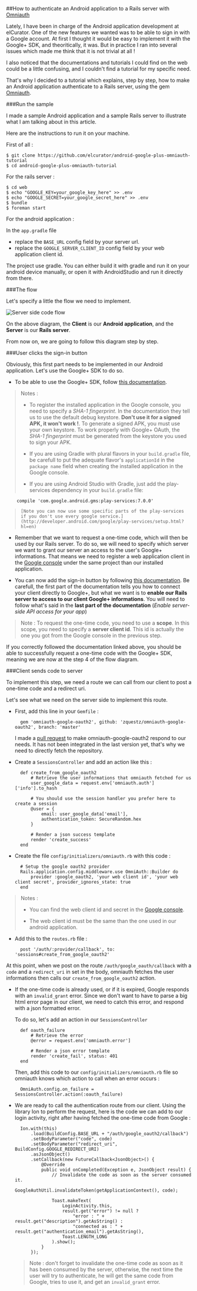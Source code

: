 ##How to authenticate an Android application to a Rails server with [Omniauth](https://github.com/intridea/omniauth)

Lately, I have been in charge of the Android application development at elCurator. One of the new features we wanted was to be able to sign in with a Google account. At first I thought it would be easy to implement it with the Google+ SDK, and theoritically, it was. But in practice I ran into several issues which made me think that it is not trivial at all !

I also noticed that the documentations and tutorials I could find on the web could be a little confusing, and I couldn't find a tutorial for my specific need.

That's why I decided to a tutorial which explains, step by step, how to make an Android application authenticate to a Rails server, using the gem [Omniauth](https://github.com/intridea/omniauth).

###Run the sample

I made a sample Android application and a sample Rails server to illustrate what I am talking about in this article.

Here are the instructions to run it on your machine.

First of all :

	$ git clone https://github.com/elcurator/android-google-plus-omniauth-tutorial
	$ cd android-google-plus-omniauth-tutorial

For the rails server :

	$ cd web
	$ echo "GOOGLE_KEY=your_google_key_here" >> .env
	$ echo "GOOGLE_SECRET=your_google_secret_here" >> .env
	$ bundle
	$ foreman start
	
For the android application :

In the `app.gradle` file

- replace the `BASE_URL` config field by your server url.
- replace the `GOOGLE_SERVER_CLIENT_ID` config field by your web application client id.

The project use gradle. You can either build it with gradle and run it on your android device manually, or open it with AndroidStudio and run it directly from there.

###The flow

Let's specify a little the flow we need to implement.

![Server side code flow](https://developers.google.com/+/images/server_side_code_flow.png)

On the above diagram, the **Client** is our **Android application**, and the **Server** is our **Rails server**.

From now on, we are going to follow this diagram step by step.

###User clicks the sign-in button

Obviously, this first part needs to be implemented in our Android application. Let's use the Google+ SDK to do so.

- To be able to use the Google+ SDK, follow [this documentation](https://developers.google.com/+/mobile/android/getting-started?hl=en).

> 	Notes : 
> 
>  - To register the installed application in the Google console, you need to specify a *SHA-1 fingerprint*. In the documentation they tell us to use the default debug keystore. **Don't use it for a signed APK, it won't work !**. To generate a signed APK, you must use your own keystore. To work properly with Google+ OAuth, the *SHA-1 fingerprint* must be generated from the keystore you used to sign your APK.
> 
> - If you are using Gradle with plural flavors in your `build.gradle` file, be carefull to put the adequate flavor's `applicationId` in the `package name` field when creating the installed application in the Google console.
> 
> - If you are using Android Studio with Gradle, just add the play-services dependency in your `build.gradle` file:
>
		compile 'com.google.android.gms:play-services:7.0.0'

>	  [Note you can now use some specific parts of the play-services if you don't use every google service.](http://developer.android.com/google/play-services/setup.html?hl=en)

- Remember that we want to request a one-time code, which will then be used by our Rails server. To do so, we will need to specify which server we want to grant our server an access to the user's Google+ informations. That means we need to register a web application client in the [Google console](https://console.developers.google.com) under the same project than our installed application.

- You can now add the sign-in button by following [this documentation](https://developers.google.com/+/mobile/android/sign-in?hl=en). Be carefull, the first part of the documentation tells you how to connect your client directly to Google+, but what we want is to **enable our Rails server to access to our client Google+ informations**. You will need to follow what's said in the **last part of the documentation** (*Enable server-side API access for your app*)

> 	Note :
> 	To request the one-time code, you need to use a **scope**. In this scope, you need to specify a **server client id**. This id is actually the one you got from the Google console in the previous step.

If you correctly followed the documentation linked above, you should be able to successfully request a one-time code with the Google+ SDK, meaning we are now at the step 4 of the flow diagram.

###Client sends code to server

To implement this step, we need a route we can call from our client to post a one-time code and a redirect uri. 

Let's see what we need on the server side to implement this route.

- First, add this line in your `Gemfile` :

		gem 'omniauth-google-oauth2', github: 'zquestz/omniauth-google-oauth2', branch: 'master'
	
	I made a [pull request](https://github.com/zquestz/omniauth-google-oauth2/pull/165) to make omniauth-google-oauth2 respond to our needs. It has not been integrated in the last version yet, that's why we need to directly fetch the repository.

- Create a `SessionsController` and add an action like this :

		def create_from_google_oauth2
			# Retrieve the user informations that omniauth fetched for us
    		user_google_data = request.env['omniauth.auth']['info'].to_hash

    		# You should use the session handler you prefer here to create a session
    		@user = {
      			email: user_google_data['email'],
      			authentication_token: SecureRandom.hex
    		}

			# Render a json success template
    		render 'create_success'
  		end
  	    		
- Create the file `config/initializers/omniauth.rb` with this code :

		# Setup the google oauth2 provider
		Rails.application.config.middleware.use OmniAuth::Builder do
  			provider :google_oauth2, 'your web client id', 'your web client secret', provider_ignores_state: true
		end

> 	Notes : 
> 
> - You can find the web client id and secret in the [Google console](https://console.developers.google.com).
> 
> - The web client id must be the same than the one used in our android application.

- Add this to the `routes.rb` file :

		post '/auth/:provider/callback', to: 'sessions#create_from_google_oauth2'		
At this point, when we post on the route `/auth/google_oauth/callback` with a `code` and a `redirect_uri` in set in the body, omniauth fetches the user informations then calls our `create_from_google_oauth2` action.

- If the one-time code is already used, or if it is expired, Google responds with an `invalid_grant` error. Since we don't want to have to parse a big html error page in our client, we need to catch this error, and respond with a json formatted error.

	To do so, let's add an action in our `SessionsController`

		def oauth_failure
			# Retrieve the error
    		@error = request.env['omniauth.error']

			# Render a json error template
    		render 'create_fail', status: 401
  		end

	Then, add this code to our `config/initializers/omniauth.rb` file so omniauth knows which action to call when an error occurs :
	
		OmniAuth.config.on_failure = SessionsController.action(:oauth_failure)

- We are ready to call the authentication route from our client. Using the library Ion to perform the request, here is the code we can add to our login activity, right after having fetched the one-time code from Google :

		Ion.with(this)
			.load(BuildConfig.BASE_URL + "/auth/google_oauth2/callback")
    		.setBodyParameter("code", code)
			.setBodyParameter("redirect_uri", BuildConfig.GOOGLE_REDIRECT_URI)
			.asJsonObject()
			.setCallback(new FutureCallback<JsonObject>() {
				@Override
				public void onCompleted(Exception e, JsonObject result) {
					// Invalidate the code as soon as the server consumed it.
					GoogleAuthUtil.invalidateToken(getApplicationContext(), code);

					Toast.makeText(
						LoginActivity.this,
						result.get("error") != null ?
							"error : " + result.get("description").getAsString() :
							"connected as : " + result.get("authentication_email").getAsString(),
						Toast.LENGTH_LONG
					).show();
				}
			});
		
	> Note : don't forget to invalidate the one-time code as soon as it has been consumed by the server, otherwise, the next time the user will try to authenticate, he will get the same code from Google, tries to use it, and get an `invalid_grant` error.

